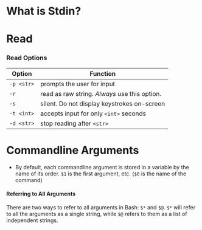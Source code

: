# What is Stdin?

# Read

### Read Options
| Option | Function |
| ------ | -------- |
| `-p <str>` | prompts the user for input |
| `-r` | read as raw string. _Always_ use this option. |
| `-s` | silent. Do not display keystrokes on-screen |
| `-t <int>` | accepts input for only `<int>` seconds |
| `-d <str>` | stop reading after `<str>` |


# Commandline Arguments
- By default, each commandline argument is stored in a variable by the name of its order. `$1` is the first argument, etc. (`$0` is the name of the command)

#### Referring to All Arguments
There are two ways to refer to all arguments in Bash: `$*` and `$@`. `$*` will refer to all the arguments as a single string, while `$@` refers to them as a list of independent strings.
